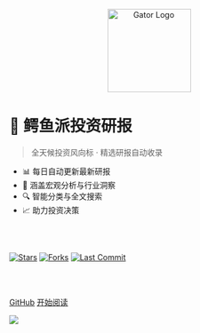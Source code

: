 <!-- Logo -->
<p align="center">
  <img src="https://img.icons8.com/color/200/000000/alligator.png" alt="Gator Logo" height="150">
</p>

# 🐊 鳄鱼派投资研报

> 全天候投资风向标 · 精选研报自动收录

- 📊 每日自动更新最新研报
- 🏢 涵盖宏观分析与行业洞察
- 🔍 智能分类与全文搜索
- 📈 助力投资决策

<br>

<span id="busuanzi_container_site_pv" style='display:none'>
    👀 本站总访问量：<span id="busuanzi_value_site_pv"></span> 次
</span>
<span id="busuanzi_container_site_uv" style='display:none'>
    | 🚴 本站总访客数：<span id="busuanzi_value_site_uv"></span> 人
</span>

<br>

<!-- GitHub徽章 -->
[![Stars](https://img.shields.io/github/stars/Ronchy2000/Gator-Investment-Research?style=social)](https://github.com/Ronchy2000/Gator-Investment-Research/stargazers)
[![Forks](https://img.shields.io/github/forks/Ronchy2000/Gator-Investment-Research?style=social)](https://github.com/Ronchy2000/Gator-Investment-Research/network/members)
[![Last Commit](https://img.shields.io/github/last-commit/Ronchy2000/Gator-Investment-Research?label=最后更新&color=blue)](https://github.com/Ronchy2000/Gator-Investment-Research/commits)

<br>

<br>

[GitHub](https://github.com/Ronchy2000/Gator-Investment-Research)
[开始阅读](./HOME)

<!-- 背景图片 -->
![](https://docsify.js.org/_media/bg.png)
